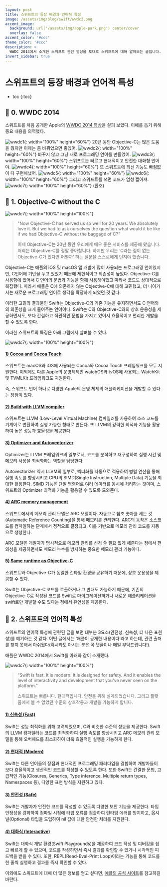 ```yaml
---
layout: post
title: 스위프트의 등장 배경과 언어적 특성
image: /assets/img/blog/swift/wwdc2.png
accent_image: 
  background: url('/assets/img/apple-park.png') center/cover
  overlay: false
accent_color: '#ccc'
theme_color: '#ccc'
description: >
  WWDC 2014에서 소개한 스위프트 관련 영상을 토대로 스위프트에 대해 알아보는 글입니다.
invert_sidebar: true
---
```


# 스위프트의 등장 배경과 언어적 특성

* toc
{:toc}


## 📙 0. WWDC 2014

스위프트를 처음 공개한 Apple의 [WWDC 2014 영상](https://www.youtube.com/watch?v=w87fOAG8fjk&t=6232s)을 살펴 보았다. 
이해를 돕기 위해 중요 내용을 의역했다.

![wwdc1](/assets/img/blog/swift/wwdc1.png){: width="100%" height="60%"}
20년 동안 Objective-C는 많은 도움을 줬지만 이제는 좀 바뀌었으면 좋겠어.
![wwdc2](/assets/img/blog/swift/wwdc2.png){: width="100%" height="60%"}
바꾸지 않고 그냥 새로 프로그래밍 언어를 만들었어.
![wwdc3](/assets/img/blog/swift/wwdc3.png){: width="100%" height="60%"}
스위프트는 빠르고 현대적이고 안전한 대화형 언어야.
![wwdc4](/assets/img/blog/swift/wwdc4.png){: width="100%" height="60%"}
또 스위프트에 최신 기능도 빠짐없이 다 구현해냈어.
![wwdc5](/assets/img/blog/swift/wwdc5.png){: width="100%" height="60%"}
![wwdc6](/assets/img/blog/swift/wwdc6.png){: width="100%" height="60%"}
그리고 스위프트를 쓰면 코드가 엄청 짧아져.
![wwdc7](/assets/img/blog/swift/wwdc7.png){: width="100%" height="60%"}
(환호)


## 📙 1. Objective-C without the C

![wwdc7](/assets/img/blog/swift/1-1.png){: width="100%" height="100%"}
> "Now Objective-C has served us so well for 20 years. We absolutely love it. But we had to ask ourselves the question what would it be like if we had Objective-C without the baggage of C?"
>
> 이제 Objective-C는 20년 동안 우리에게 매우 좋은 서비스를 제공해 왔습니다. 저희는 Objective-C를 정말 좋아합니다. 하지만 우리는 ‘C라는 짐이 없는 Objective-C가 있다면 어떨까’ 하는 질문을 스스로에게 던져야 했습니다.

Objective-C는 애플의 iOS 및 macOS 앱 개발에 많이 사용되는 프로그래밍 언어였지만, C언어에 기반을 두고 있었기 때문에 제한적이고 의존성이 높았다. Objective-C를 사용함에 있어서 C 언어의 문법과 기능을 함께 사용해야했고 따라서 코드도 상대적으로 복잡했다. 따라서 애플은 C에 의존하지 않는 Objective-C에 대해 고민했고, 더 나아가서는 새로운 프로그래밍 언어로 생각을 확장하게 되었던 것 같다. 

이러한 고민의 결과물인 Swift는 Objective-C의 기존 기능을 유지하면서도 C 언어와의 의존성을 크게 줄여주는 언어이다. Swift는 C와 Objective-C와의 상호 운용성을 제공하면서도, 보다 간결하고 직관적인 문법을 가지고 있어서 효율적이고 편리한 개발을 할 수 있도록 한다.

이러한 스위프트의 특징은 아래 그림에서 살펴볼 수 있다.

![wwdc7](/assets/img/blog/swift/1-2.png){: width="100%" height="100%"}

#### <u> 1) Cocoa and Cocoa Touch </u>

스위프트는 macOS와 iOS에 사용되는 Cocoa와 Cocoa Touch 프레임워크를 모두 지원한다. 이외에도 다른 Apple의 운영체제인 watchOS와 tvOS에 사용되는 WatchKit 및 TVMLKit 프레임워크도 지원한다.

즉, 스위프트 언어 하나로 다양한 Apple의 운영 체제의 애플리케이션을 개발할 수 있다는 장점이 있다.

#### <u> 2) Build with LLVM compiler </u>

스위프트는 LLVM (Low-Level Virtual Machine) 컴파일러를 사용하여 소스 코드를 기계어로 변환하여 실행 가능한 형태로 만든다. 또 LLVM의 강력한 최적화 기능을 활용하여 높은 성능과 효율성을 제공한다.

#### <u> 3) Optimizer and Autovectorizer </u>

Optimizer는 LLVM 프레임워크의 일부로서, 코드를 분석하고 재구성하여 실행 시간 및 메모리 사용을 최적화하는 역할을 담당한다. 

Autovectorizer 역시 LLVM의 일부로, 벡터화를 자동으로 적용하여 병렬 연산을 통해 실행 속도를 향상시키고 CPU의 SIMD(Single Instruction, Multiple Data) 기능을 최대한 활용한다. SIMD 기능은 단일 명령어로 여러 데이터를 동시에 처리하는 것이며, 스위프트의 Optimizer 최적화 기능을 활용할 수 있도록 도와준다.

#### <u> 4) ARC memory management </u>

스위프트에서의 메모리 관리 모델은 ARC 모델이다. 자동으로 참조 숫자를 세는 것(Automatic Reference Counting)을 통해 메모리를 관리한다. ARC의 동작은 소스코드를 컴파일하는 단계에서 정적으로 결정되고,
이를 기반으로 메모리 관리 코드를 자동으로 생성한다.

ARC 모델은 개발자가 명시적으로 메모리 관리를 신경 쓸 필요 없게 해준다는 점에서 편의성을 제공하면서도 메모리 누수를 방지하는 중요한 메모리 관리 기능이다.

#### <u> 5) Same runtime as Objective-C </u>

스위프트와 Objective-C가 동일한 런타임 환경을 공유하기 때문에, 상호 운용성을 제공할 수 있다. 

Swift는 Objective-C 코드를 호출하거나 그 반대도 가능하기 때문에, 기존의 Objective-C로 작성된 코드를 Swift로 마이그레이션하거나 새로운 애플리케이션을 swift로만 개발할 수도 있다는 점에서 유연성을 제공한다.


## 📙 2. 스위프트의 언어적 특성

스위프트의 언어적 특성에 관련된 글을 보면 대부분 3요소(안전성, 신속성, 더 나은 표현성)를 얘기하는 것 같다. 어떤 글에서는 ‘애플이 공개한 내용이다’라고 하는데, 관련 출처를 찾지 못해서 아쉬웠다(혹시라도 아시는 분은 꼭 댓글이나 메일 부탁드립니다!).

애플은 WWDC 2014에서 Swift를 아래와 같이 소개했다.

![wwdc7](/assets/img/blog/swift/2-1.png){: width="100%" height="100%"}

> “Swift is fast. It is modern. It is designed for safety. And it enables the level of interactivity and development that you've never seen on the platform.”
>
> 스위프트는 빠릅니다. 현대적입니다. 안전을 위해 설계되었습니다. 그리고 플랫폼에서 볼 수 없었던 수준의 상호작용과 개발을 가능하게 합니다.

#### <u> 1) 신속성 (Fast) </u>

Swift는 성능 최적화를 위해 고려되었으며, C와 비슷한 수준의 성능을 제공한다. Swift의 LLVM 컴파일러는 코드를 최적화하여 실행 속도를 향상시키고 ARC 메모리 관리 모델을 통해 오버헤드를 최소화하여 더욱 효율적인 실행을 가능하게 한다.

#### <u> 2) 현대적 (Modern) </u>

Swift는 다른 언어들의 장점과 현대적인 프로그래밍 패러다임을 결합하여 개발자들이 보다 효율적이고 생산적인 코드를 작성할 수 있도록 한다. 또한 Swift는 간결한 문법, 고급적인 기능(Closures, Generics, Type inference, Multiple return types, Namespaces 등), 다양한 표현 방식을 지원하고 있다.

#### <u> 3) 안전성 (Safe) </u>

Swift는 개발자가 안전한 코드를 작성할 수 있도록 다양한 보안 기능을 제공한다. 타입 안정성을 강화하여 컴파일 시점에 타입 오류를 검출하여 런타임 에러를 방지하고, 옵셔널(Optional) 타입을 도입하여 nil 값에 대한 안전한 처리를 지원한다.

#### <u> 4) 대화식 (Interactive) </u>

Swift는 대화식 개발 환경(Swift Playgrounds)을 제공하여 코드 작성 및 디버깅을 쉽고 빠르게 할 수 있으며, 코드를 작성하면서 즉시 결과를 확인할 수 있거나 시각적인 피드백을 받을 수 있다. 또한, REPL(Read-Eval-Print Loop)이라는 기능을 통해 코드를 한 줄씩 실행하고 결과를 즉시 확인할 수 있다.


이외에도 스위프트에 대해 더 많은 정보를 얻고 싶다면, [애플의 공식 사이트](https://developer.apple.com/kr/swift/)를 참고하길 바란다.
